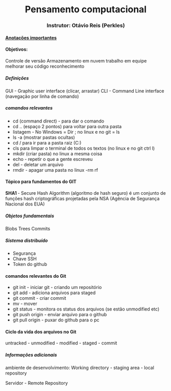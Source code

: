# <center> Pensamento computacional

### <center>Instrutor: Otávio Reis (Perkles)</center>

#### <u> Anotações importantes </u>

#### Objetivos:

Controle de versão
Armazenamento em nuvem
trabalho em equipe 
melhorar seu código
reconhecimento 

##### Definições

GUI - Graphic user interface (clicar, arrastar)
CLI - Command Line interface (navegação por linha de comando) 

##### comandos relevantes

- cd (command direct) - para dar o comando
- cd .. (espaço 2 pontos) para voltar para outra pasta 
- listagem - No Windows = Dir ; no linux e no git = ls
- ls -a (mostrar pastas ocultas)
- cd / para ir para a pasta raiz (C:) 
- cls para limpar o terminal de todos os textos (no linux e no git ctrl l)
- mkdir (criar pasta) no linux a mesma coisa
- echo - repetir o que a gente escreveu 
- del - deletar um arquivo 
- rmdir - apagar uma pasta no linux -rm rf



#### Tópico para fundamentos do GIT

<b> SHA1 </b>- Secure Hash Algorithm (algoritmo de hash seguro) é um conjunto de funções hash criptográficas projetadas pela NSA (Agência de Segurança Nacional dos EUA)

##### Objetos fundamentais

Blobs 
Trees 
Commits

##### Sistema distribuído

- Segurança
- Chave SSH 
- Token do github 

#### comandos relevantes do Git

- git init - iniciar git - criando um repositório
- git add - adiciona arquivos para staged
- git commit - criar commit
- mv - mover
- git status - monitora os status dos arquivos (se estão unmodified etc)
- git push origin - enviar arquivo para o github
- git pull origin - puxar do github para o pc



#### Ciclo da vida dos arquivos no Git

untracked - unmodified - modified - staged - commit 

##### Informações adicionais

ambiente de desenvolvimento: Working directory - staging area - local repository

Servidor - Remote Repository



